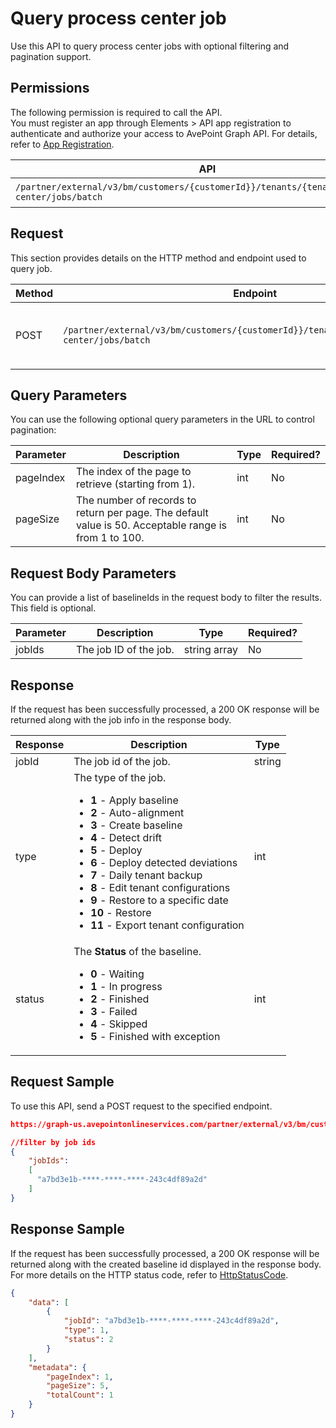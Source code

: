 # Query process center job

Use this API to query process center jobs with optional filtering and pagination support.

## Permissions  

The following permission is required to call the API.  
You must register an app through Elements > API app registration to authenticate and authorize your access to AvePoint Graph API. For details, refer to [App Registration](https://cdn.avepoint.com/assets/apelements-webhelp/avepoint-elements-for-partners/index.htm#!Documents/appregistration.htm).  

| API  | Permission  |
|-----------|--------|
| `/partner/external/v3/bm/customers/{customerId}}/tenants/{tenantId}/process-center/jobs/batch` | elements.bm.tenant.read.all or elements.bm.tenant.readwrite.all |  

## Request

This section provides details on the HTTP method and endpoint used to query job.

| Method | Endpoint | Description |
| --- | --- | --- |
| POST | `/partner/external/v3/bm/customers/{customerId}}/tenants/{tenantId}/process-center/jobs/batch` | Query all jobs with optional filtering and pagination. |

## Query Parameters

You can use the following optional query parameters in the URL to control pagination:

|Parameter|Description | Type|Required?|
|---|---|---|---|
|pageIndex|The index of the page to retrieve (starting from 1). |int|No|
|pageSize|The number of records to return per page. The default value is 50. Acceptable range is from 1 to 100.|int|No|

## Request Body Parameters

You can provide a list of baselineIds in the request body to filter the results. This field is optional.

|Parameter|Description | Type|Required?|
|---|---|---|---|
|jobIds|The job ID of the job. |string array|No|

## Response

If the request has been successfully processed, a 200 OK response will be returned along with the job info in the response body.

| Response | Description | Type |
| --- | --- | --- |
| jobId | The job id of the job. | string |
| type | The type of the job. <ul><li>**1** - Apply baseline</li><li>**2** - Auto-alignment</li><li>**3** - Create baseline</li><li>**4** - Detect drift</li><li>**5** - Deploy</li><li>**6** - Deploy detected deviations</li><li>**7** - Daily tenant backup</li><li>**8** - Edit tenant configurations </li><li>**9** - Restore to a specific date</li><li>**10** - Restore</li><li>**11** - Export tenant configuration</li></ul> | int |
| status | The **Status** of the baseline.<ul><li>**0** - Waiting</li><li>**1** - In progress</li><li>**2** - Finished</li><li>**3** - Failed</li><li>**4** - Skipped</li><li>**5** - Finished with exception</li></ul> | int |

## Request Sample

To use this API, send a POST request to the specified endpoint.

```json
https://graph-us.avepointonlineservices.com/partner/external/v3/bm/customers/{customerId}}/tenants/{tenantId}/process-center/jobs/batch?pageIndex=1&pageSize=50

//filter by job ids
{
    "jobIds": 
    [
      "a7bd3e1b-****-****-****-243c4df89a2d"
    ]
}
```

## Response Sample  

If the request has been successfully processed, a 200 OK response will be returned along with the created baseline id displayed in the response body. For more details on the HTTP status code, refer to [HttpStatusCode](https://learn.avepoint.com/docs/Use-AvePoint-Graph-API.html#http-status-code).

```json
{
    "data": [
        {
            "jobId": "a7bd3e1b-****-****-****-243c4df89a2d",
            "type": 1,
            "status": 2
        }
    ],
    "metadata": {
        "pageIndex": 1,
        "pageSize": 5,
        "totalCount": 1
    }
}